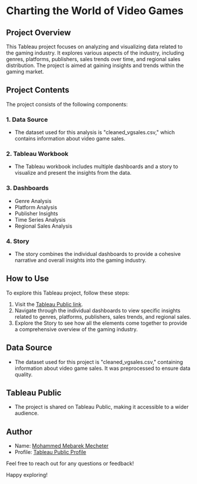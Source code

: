 # Charting the World of Video Games

## Project Overview
This Tableau project focuses on analyzing and visualizing data related to the gaming industry. It explores various aspects of the industry, including genres, platforms, publishers, sales trends over time, and regional sales distribution. The project is aimed at gaining insights and trends within the gaming market.

## Project Contents
The project consists of the following components:

### 1. Data Source
- The dataset used for this analysis is "cleaned_vgsales.csv," which contains information about video game sales.

### 2. Tableau Workbook
- The Tableau workbook includes multiple dashboards and a story to visualize and present the insights from the data.

### 3. Dashboards
- Genre Analysis
- Platform Analysis
- Publisher Insights
- Time Series Analysis
- Regional Sales Analysis

### 4. Story
- The story combines the individual dashboards to provide a cohesive narrative and overall insights into the gaming industry.

## How to Use
To explore this Tableau project, follow these steps:

1. Visit the [Tableau Public link](https://public.tableau.com/app/profile/mohammed.mebarek.mecheter/viz/ChartingtheWorldofVideoGames/ExploringtheGamingIndustryInsightsandTrends).
2. Navigate through the individual dashboards to view specific insights related to genres, platforms, publishers, sales trends, and regional sales.
3. Explore the Story to see how all the elements come together to provide a comprehensive overview of the gaming industry.

## Data Source
- The dataset used for this project is "cleaned_vgsales.csv," containing information about video game sales. It was preprocessed to ensure data quality.

## Tableau Public
- The project is shared on Tableau Public, making it accessible to a wider audience.

## Author
- Name: [Mohammed Mebarek Mecheter](https://www.linkedin.com/in/mohammed-mebarek-mecheter/)
- Profile: [Tableau Public Profile](https://public.tableau.com/app/profile/mohammed.mebarek.mecheter/)

Feel free to reach out for any questions or feedback!

Happy exploring!